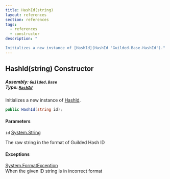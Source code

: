 ```yaml
---
title: HashId(string)
layout: references
section: references
tags:
  - references
  - constructor
description: "

Initializes a new instance of [HashId](HashId 'Guilded.Base.HashId')."
---
```


## HashId(string) Constructor
##### **Assembly:** `Guilded.Base`<br/>**Type:** [`HashId`](HashId 'Guilded.Base.HashId')

Initializes a new instance of [HashId](HashId 'Guilded.Base.HashId').

```csharp
public HashId(string id);
```
#### Parameters

<a name='Guilded.Base.HashId.HashId(string).id'></a>

`id` [System.String](https://docs.microsoft.com/en-us/dotnet/api/System.String 'System.String')

The raw string in the format of Guilded Hash ID

#### Exceptions

[System.FormatException](https://docs.microsoft.com/en-us/dotnet/api/System.FormatException 'System.FormatException')  
When the given ID string is in incorrect format